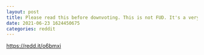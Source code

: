 ```yaml
--- 
layout: post 
title: Please read this before downvoting. This is not FUD. It's a very valuable Due Diligence to be ready to NEUTRALIZE some of the effects of these already approved global crypto regulations coming next month. Decentralization will win over Central Powers if we stop fighting each other and stand united! 
date: 2021-06-23 1624450675 
categories: reddit 
--- 
```

https://redd.it/o6bmxi